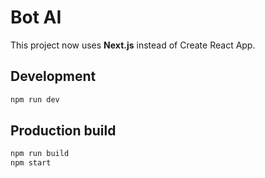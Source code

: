 # Bot AI

This project now uses **Next.js** instead of Create React App.

## Development

```bash
npm run dev
```

## Production build

```bash
npm run build
npm start
```
